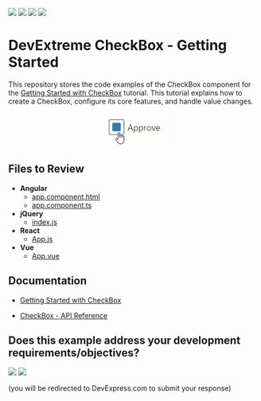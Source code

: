 <!-- default badges list -->
![](https://img.shields.io/endpoint?url=https://codecentral.devexpress.com/api/v1/VersionRange/554201798/22.2.3%2B)
[![](https://img.shields.io/badge/Open_in_DevExpress_Support_Center-FF7200?style=flat-square&logo=DevExpress&logoColor=white)](https://supportcenter.devexpress.com/ticket/details/T1122538)
[![](https://img.shields.io/badge/📖_How_to_use_DevExpress_Examples-e9f6fc?style=flat-square)](https://docs.devexpress.com/GeneralInformation/403183)
[![](https://img.shields.io/badge/💬_Leave_Feedback-feecdd?style=flat-square)](#does-this-example-address-your-development-requirementsobjectives)
<!-- default badges end -->
# DevExtreme CheckBox - Getting Started 

This repository stores the code examples of the CheckBox component for the [Getting Started with CheckBox](https://js.devexpress.com/Documentation/Guide/UI_Components/CheckBox/Getting_Started_with_CheckBox/) tutorial. This tutorial explains how to create a CheckBox, configure its core features, and handle value changes.

<div align="center"><img src="./checkbox.gif" /></div>

## Files to Review

- **Angular**
    - [app.component.html](angular/src/app/app.component.html)
    - [app.component.ts](angular/src/app/app.component.ts)
- **jQuery**
    - [index.js](jquery/src/index.js)
- **React**
    - [App.js](react/src/App.js)
- **Vue**
    - [App.vue](vue/src/App.vue)

## Documentation

- [Getting Started with CheckBox](https://js.devexpress.com/Documentation/Guide/UI_Components/CheckBox/Getting_Started_with_CheckBox/)

- [CheckBox - API Reference](https://js.devexpress.com/Documentation/ApiReference/UI_Components/dxCheckBox/)
<!-- feedback -->
## Does this example address your development requirements/objectives?

[<img src="https://www.devexpress.com/support/examples/i/yes-button.svg"/>](https://www.devexpress.com/support/examples/survey.xml?utm_source=github&utm_campaign=getting-started-with-devextreme-check-box&~~~was_helpful=yes) [<img src="https://www.devexpress.com/support/examples/i/no-button.svg"/>](https://www.devexpress.com/support/examples/survey.xml?utm_source=github&utm_campaign=getting-started-with-devextreme-check-box&~~~was_helpful=no)

(you will be redirected to DevExpress.com to submit your response)
<!-- feedback end -->
